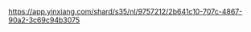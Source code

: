 [](https://blog.csdn.net/qq_34501274/article/details/98206928)   https://app.yinxiang.com/shard/s35/nl/9757212/2b641c10-707c-4867-90a2-3c69c94b3075